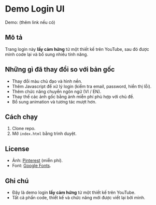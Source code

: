 # Demo Login UI

Demo: (thêm link nếu có)

## Mô tả
Trang login này **lấy cảm hứng** từ một thiết kế trên YouTube, sau đó được mình code lại và bổ sung nhiều tính năng.

## Những gì đã thay đổi so với bản gốc
- Thay đổi màu chủ đạo và hình nền.
- Thêm Javascript để xử lý login (kiểm tra email, password, hiển thị lỗi).
- Thêm chức năng chuyển ngôn ngữ (VI / EN).
- Thay thế các ảnh gốc bằng ảnh miễn phí phù hợp với chủ đề.
- Bổ sung animation và tương tác mượt hơn.

## Cách chạy
1. Clone repo.
2. Mở `index.html` bằng trình duyệt.

## License
- Ảnh: [Pinterest](https://i.pinimg.com/736x/3b/c1/85/3bc1852d99ac0162c87bb1adc136cc3b.jpg) (miễn phí).  
- Font: [Google Fonts](https://fonts.google.com/).

## Ghi chú
- Đây là demo login **lấy cảm hứng** từ một thiết kế trên YouTube.  
- Tất cả phần code, thiết kế và chức năng mới được viết lại bởi mình.
